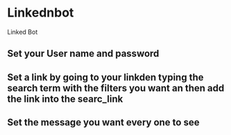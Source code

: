 # Linkednbot
Linked Bot
## Set your User name and password

## Set a link by going to your linkden typing the search term with the filters you want an then add the link into the searc_link

## Set the message you want every one to see
